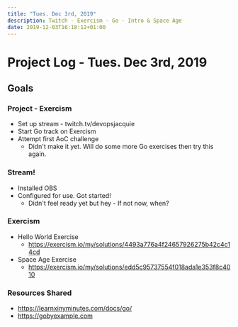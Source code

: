 ```yaml
---
title: "Tues. Dec 3rd, 2019"
description: Twitch - Exercism - Go - Intro & Space Age
date: 2019-12-03T16:18:12+01:00
---
```


# Project Log - Tues. Dec 3rd, 2019
## Goals
### Project - Exercism
* Set up stream - twitch.tv/devopsjacquie
* Start Go track on Exercism
* Attempt first AoC challenge
  * Didn't make it yet. Will do some more Go exercises then try this again.

### Stream!
* Installed OBS
* Configured for use. Got started!
  * Didn't feel ready yet but hey - If not now, when?

### Exercism
* Hello World Exercise
  * https://exercism.io/my/solutions/4493a776a4f24657926275b42c4c14cd
* Space Age Exercise
  * https://exercism.io/my/solutions/edd5c95737554f018ada1e353f8c4010


### Resources Shared
* https://learnxinyminutes.com/docs/go/
* https://gobyexample.com

